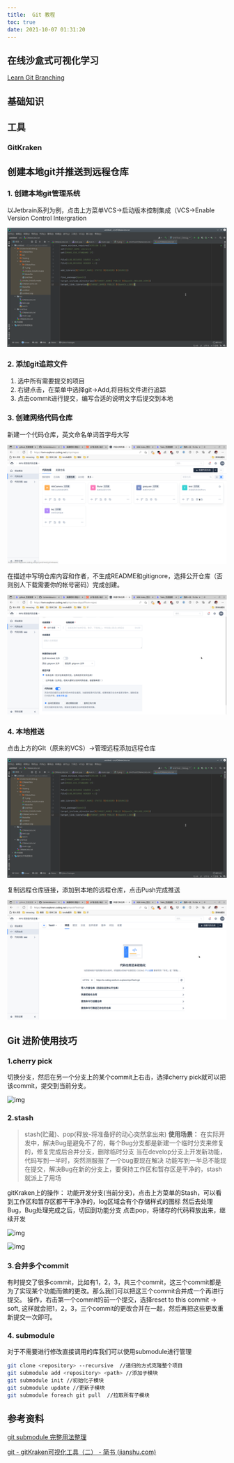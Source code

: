 ```yaml
---
title:  Git 教程
toc: true
date: 2021-10-07 01:31:20
---
```


## 在线沙盒式可视化学习
[Learn Git Branching](https://learngitbranching.js.org/?locale=zh_CN)

## 基础知识


## 工具

### GitKraken



## 创建本地git并推送到远程仓库

### 1. 创建本地git管理系统

以Jetbrain系列为例，点击上方菜单VCS->启动版本控制集成（VCS->Enable Version Control Intergration

![image-20220108210814119](Git教程/image-20220108210814119.png)

### 2.  添加git追踪文件

1. 选中所有需要提交的项目
2. 右键点击，在菜单中选择git->Add,将目标文件进行追踪
3. 点击commit进行提交，编写合适的说明文字后提交到本地

### 3. 创建网络代码仓库

新建一个代码仓库，英文命名单词首字母大写

![image-20220108211517917](Git教程/image-20220108211517917.png)

在描述中写明仓库内容和作者，不生成README和gitignore，选择公开仓库（否则别人下载需要你的帐号密码）完成创建。

![image-20220108211627213](Git教程/image-20220108211627213.png)

### 4. 本地推送

点击上方的GIt（原来的VCS）->管理远程添加远程仓库

![image-20220108210814119](Git教程/image-20220108210814119.png)

复制远程仓库链接，添加到本地的远程仓库，点击Push完成推送

![image-20220108212059394](Git教程/image-20220108212059394.png)





## Git 进阶使用技巧

### 1.cherry pick

切换分支，然后在另一个分支上的某个commit上右击，选择cherry pick就可以把该commit，提交到当前分支。



![img](https://gitee.com/y_kvm/img/raw/master/picture/202201171615521.webp)

### 2.stash

> stash(贮藏)、pop(释放-将准备好的动心突然拿出来)
>  **使用场景：**
>  在实际开发中，解决Bug是避免不了的，每个Bug分支都是新建一个临时分支来修复的，修复完成后合并分支，删除临时分支
>  当在develop分支上开发新功能，代码写到一半时，突然测服报了一个bug要现在解决
>  功能写到一半总不能现在提交，解决Bug在新的分支上，要保持工作区和暂存区是干净的，stash就派上了用场

gitKraken上的操作：
 功能开发分支(当前分支)，点击上方菜单的Stash，可以看到工作区和暂存区都干干净净的，log区域会有个存储样式的图标
 然后去处理Bug，Bug处理完成之后，切回到功能分支
 点击pop，将储存的代码释放出来，继续开发

![img](https://gitee.com/y_kvm/img/raw/master/picture/202201171616238.webp)



![img](https://gitee.com/y_kvm/img/raw/master/picture/202201171616774.webp)



### 3.合并多个commit

有时提交了很多commit，比如有1，2，3，共三个commit，这三个commit都是为了实现某个功能而做的更改。那么我们可以把这三个commit合并成一个再进行提交。
 操作，右击第一个commit的前一个提交，选择reset to this commit -> soft, 这样就会把1，2，3，三个commit的更改合并在一起，然后再把这些更改重新提交一次即可。

### 4. submodule

对于不需要进行修改直接调用的库我们可以使用submodule进行管理

```bash
git clone <repository> --recursive  //递归的方式克隆整个项目
git submodule add <repository> <path> //添加子模块
git submodule init //初始化子模块
git submodule update //更新子模块
git submodule foreach git pull  //拉取所有子模块
```



## 参考资料

[git submodule 完整用法整理 ](https://www.cnblogs.com/zhoug2020/p/13544721.html)

[git - gitKraken可视化工具（二） - 简书 (jianshu.com)](https://www.jianshu.com/p/a8e448f13754)